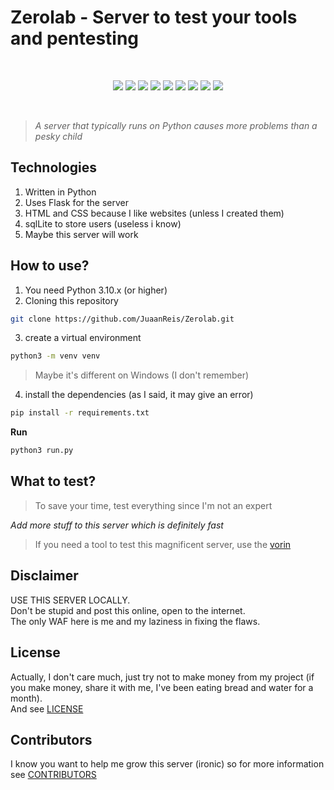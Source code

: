# Zerolab - Server to test your tools and pentesting

<br>

<p align="center">
  <img src="https://img.shields.io/badge/Made%20with-Flask-000000?style=for-the-badge&logo=flask&logoColor=white" />
  <img src="https://img.shields.io/badge/Python-3.10+-blue?style=for-the-badge&logo=python&logoColor=white" />
  <img src="https://img.shields.io/badge/Status-Work%20in%20Progress-yellow?style=for-the-badge" />
  <img src="https://img.shields.io/badge/SQLite-🗄️-lightgrey?style=for-the-badge&logo=sqlite&logoColor=white" />
  <img src="https://img.shields.io/badge/Security-Pentesting%20Playground-critical?style=for-the-badge&logo=firefoxbrowser&logoColor=white" />
  <img src="https://img.shields.io/badge/License-MIT-blueviolet?style=for-the-badge" />
  <img src="https://img.shields.io/badge/Bug%20Count-∞-red?style=for-the-badge" />
  <img src="https://img.shields.io/badge/Code%20Quality-🤡-red?style=for-the-badge" />
  <img src="https://img.shields.io/badge/Deployment-Don't%20Do%20It-lightgrey?style=for-the-badge" />

</p>


<br>

> *A server that typically runs on Python causes more problems than a pesky child*

## Technologies

1. Written in Python
2. Uses Flask for the server
3. HTML and CSS because I like websites (unless I created them)
4. sqlLite to store users (useless i know)
5. Maybe this server will work

## How to use?

1. You need Python 3.10.x (or higher)
2. Cloning this repository

```bash
git clone https://github.com/JuaanReis/Zerolab.git
```

3. create a virtual environment
```bash
python3 -m venv venv
```
> Maybe it's different on Windows (I don't remember)

4. install the dependencies (as I said, it may give an error)
```bash
pip install -r requirements.txt
```

**Run**
```bash
python3 run.py
```

## What to test?

> To save your time, test everything since I'm not an expert

*Add more stuff to this server which is definitely fast*

> If you need a tool to test this magnificent server, use the [vorin](https://github.com/JuaanReis/vorin)

## Disclaimer
USE THIS SERVER LOCALLY. <br>
Don't be stupid and post this online, open to the internet. <br>
The only WAF here is me and my laziness in fixing the flaws.

## License
Actually, I don't care much, just try not to make money from my project (if you make money, share it with me, I've been eating bread and water for a month). <br>
And see [LICENSE](LICENSE.md)

## Contributors
I know you want to help me grow this server (ironic) so for more information see [CONTRIBUTORS](CONTRIBUTORS.md)